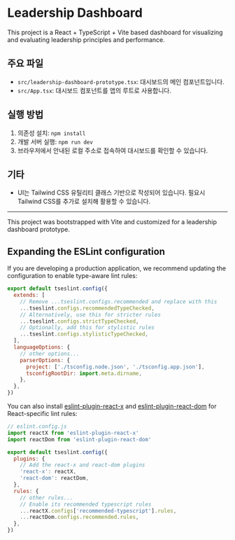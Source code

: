 # Leadership Dashboard

This project is a React + TypeScript + Vite based dashboard for visualizing and evaluating leadership principles and performance.

## 주요 파일
- `src/leadership-dashboard-prototype.tsx`: 대시보드의 메인 컴포넌트입니다.
- `src/App.tsx`: 대시보드 컴포넌트를 앱의 루트로 사용합니다.

## 실행 방법
1. 의존성 설치: `npm install`
2. 개발 서버 실행: `npm run dev`
3. 브라우저에서 안내된 로컬 주소로 접속하여 대시보드를 확인할 수 있습니다.

## 기타
- UI는 Tailwind CSS 유틸리티 클래스 기반으로 작성되어 있습니다. 필요시 Tailwind CSS를 추가로 설치해 활용할 수 있습니다.

---

This project was bootstrapped with Vite and customized for a leadership dashboard prototype.

## Expanding the ESLint configuration

If you are developing a production application, we recommend updating the configuration to enable type-aware lint rules:

```js
export default tseslint.config({
  extends: [
    // Remove ...tseslint.configs.recommended and replace with this
    ...tseslint.configs.recommendedTypeChecked,
    // Alternatively, use this for stricter rules
    ...tseslint.configs.strictTypeChecked,
    // Optionally, add this for stylistic rules
    ...tseslint.configs.stylisticTypeChecked,
  ],
  languageOptions: {
    // other options...
    parserOptions: {
      project: ['./tsconfig.node.json', './tsconfig.app.json'],
      tsconfigRootDir: import.meta.dirname,
    },
  },
})
```

You can also install [eslint-plugin-react-x](https://github.com/Rel1cx/eslint-react/tree/main/packages/plugins/eslint-plugin-react-x) and [eslint-plugin-react-dom](https://github.com/Rel1cx/eslint-react/tree/main/packages/plugins/eslint-plugin-react-dom) for React-specific lint rules:

```js
// eslint.config.js
import reactX from 'eslint-plugin-react-x'
import reactDom from 'eslint-plugin-react-dom'

export default tseslint.config({
  plugins: {
    // Add the react-x and react-dom plugins
    'react-x': reactX,
    'react-dom': reactDom,
  },
  rules: {
    // other rules...
    // Enable its recommended typescript rules
    ...reactX.configs['recommended-typescript'].rules,
    ...reactDom.configs.recommended.rules,
  },
})
```
